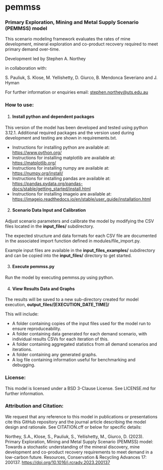 # pemmss
### Primary Exploration, Mining and Metal Supply Scenario (PEMMSS) model
This scenario modeling framework evaluates the rates of mine development, mineral exploration and co-product recovery required to meet primary demand over-time.

Development led by Stephen A. Northey

in collaboration with:

S. Pauliuk, S. Klose, M. Yellishetty, D. Giurco, B. Mendonca Severiano and J. Hyman

For further information or enquiries email:
    stephen.northey@uts.edu.au


### How to use:
1. #### Install python and dependent packages
This version of the model has been developed and tested using python 3.12.1. Additional required packages and the version used during development and testing are shown in requirements.txt. 

- Instructions for installing python are available at: https://www.python.org/
- Instructions for installing matplotlib are available at: https://matplotlib.org/
- Instructions for installing numpy are available at: https://numpy.org/install/
- Instructions for installing pandas are available at: https://pandas.pydata.org/pandas-docs/stable/getting_started/install.html
- Instructions for installing imageio are available at: https://imageio.readthedocs.io/en/stable/user_guide/installation.html

2. #### Scenario Data Input and Calibration
Adjust scenario parameters and calibrate the model by modifying the CSV files located in the **input_files/** subdirectory.

The expected structure and data formats for each CSV file are documented in the associated import function defined in modules/file_import.py.

Example input files are available in the **input_files_examples/** subdirectory and can be copied into the **input_files/** directory to get started.

3. #### Execute pemmss.py
Run the model by executing pemmss.py using python.

4. #### View Results Data and Graphs
The results will be saved to a new sub-directory created for model execution, **output_files/[EXECUTION_DATE_TIME]/**

This will include:
- A folder containing copies of the input files used for the model run to ensure reproduceability.
- A folder containing data generated for each demand scenario, with individual results CSVs for each iteration of this.
- A folder containing aggregated statistics from all demand scenarios and iterations.
- A folder containing any generated graphs.
- A log file containing information useful for benchmarking and debugging.


### License:
This model is licensed under a BSD 3-Clause License. See LICENSE.md for further information.

### Attribution and Citation:
We request that any reference to this model in publications or presentations cite this GitHub repository and the journal article describing the model design and rationale. See CITATION.cff or below for specific details:

Northey, S.A., Klose, S., Pauliuk, S., Yellishetty, M., Giurco, D. (2023). Primary Exploration, Mining and Metal Supply Scenario (PEMMSS) model: Towards a stochastic understanding of the mineral discovery, mine development and co-product recovery requirements to meet demand in a low-carbon future. Resources, Conservation & Recycling Advances 17: 200137. https://doi.org/10.1016/j.rcradv.2023.200137 
